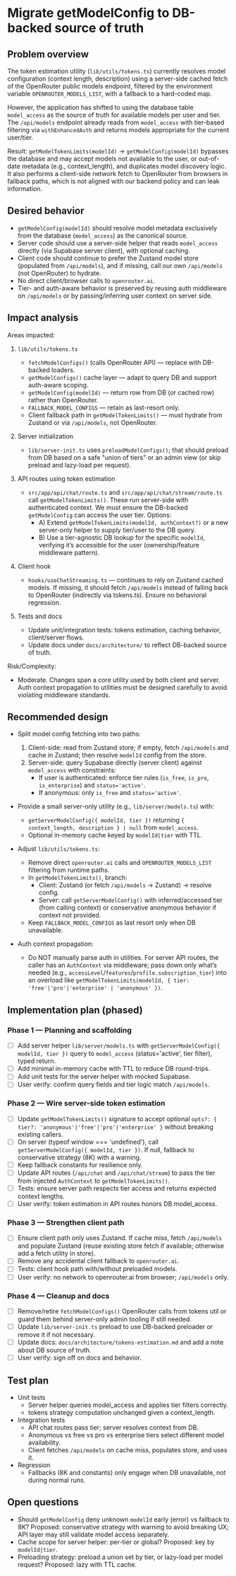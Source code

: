 # Migrate getModelConfig to DB-backed source of truth

## Problem overview

The token estimation utility (`lib/utils/tokens.ts`) currently resolves model configuration (context length, description) using a server-side cached fetch of the OpenRouter public models endpoint, filtered by the environment variable `OPENROUTER_MODELS_LIST`, with a fallback to a hard-coded map.

However, the application has shifted to using the database table `model_access` as the source of truth for available models per user and tier. The `/api/models` endpoint already reads from `model_access` with tier-based filtering via `withEnhancedAuth` and returns models appropriate for the current user/tier.

Result: `getModelTokenLimits(modelId)` -> `getModelConfig(modelId)` bypasses the database and may accept models not available to the user, or out-of-date metadata (e.g., context_length), and duplicates model discovery logic. It also performs a client-side network fetch to OpenRouter from browsers in fallback paths, which is not aligned with our backend policy and can leak information.

## Desired behavior

- `getModelConfig(modelId)` should resolve model metadata exclusively from the database (`model_access`) as the canonical source.
- Server code should use a server-side helper that reads `model_access` directly (via Supabase server client), with optional caching.
- Client code should continue to prefer the Zustand model store (populated from `/api/models`), and if missing, call our own `/api/models` (not OpenRouter) to hydrate.
- No direct client/browser calls to `openrouter.ai`.
- Tier- and auth-aware behavior is preserved by reusing auth middleware on `/api/models` or by passing/inferring user context on server side.

## Impact analysis

Areas impacted:

1. `lib/utils/tokens.ts`

   - `fetchModelConfigs()` (calls OpenRouter API) — replace with DB-backed loaders.
   - `getModelConfigs()` cache layer — adapt to query DB and support auth-aware scoping.
   - `getModelConfig(modelId)` — return row from DB (or cached row) rather than OpenRouter.
   - `FALLBACK_MODEL_CONFIGS` — retain as last-resort only.
   - Client fallback path in `getModelTokenLimits()` — must hydrate from Zustand or via `/api/models`, not OpenRouter.

2. Server initialization

   - `lib/server-init.ts` uses `preloadModelConfigs()`; that should preload from DB based on a safe "union of tiers" or an admin view (or skip preload and lazy-load per request).

3. API routes using token estimation

   - `src/app/api/chat/route.ts` and `src/app/api/chat/stream/route.ts` call `getModelTokenLimits()`. These run server-side with authenticated context. We must ensure the DB-backed `getModelConfig` can access the user tier. Options:
     - A) Extend `getModelTokenLimits(modelId, authContext?)` or a new server-only helper to supply tier/user to the DB query.
     - B) Use a tier-agnostic DB lookup for the specific `modelId`, verifying it’s accessible for the user (ownership/feature middleware pattern).

4. Client hook

   - `hooks/useChatStreaming.ts` — continues to rely on Zustand cached models. If missing, it should fetch `/api/models` instead of falling back to OpenRouter (indirectly via tokens.ts). Ensure no behavioral regression.

5. Tests and docs
   - Update unit/integration tests: tokens estimation, caching behavior, client/server flows.
   - Update docs under `docs/architecture/` to reflect DB-backed source of truth.

Risk/Complexity:

- Moderate. Changes span a core utility used by both client and server. Auth context propagation to utilities must be designed carefully to avoid violating middleware standards.

## Recommended design

- Split model config fetching into two paths:

  1. Client-side: read from Zustand store; if empty, fetch `/api/models` and cache in Zustand; then resolve `modelId` config from the store.
  2. Server-side: query Supabase directly (server client) against `model_access` with constraints:
     - If user is authenticated: enforce tier rules (`is_free`, `is_pro`, `is_enterprise`) and `status='active'`.
     - If anonymous: only `is_free` and `status='active'`.

- Provide a small server-only utility (e.g., `lib/server/models.ts`) with:

  - `getServerModelConfig({ modelId, tier })` returning `{ context_length, description } | null` from `model_access`.
  - Optional in-memory cache keyed by `modelId|tier` with TTL.

- Adjust `lib/utils/tokens.ts`:

  - Remove direct `openrouter.ai` calls and `OPENROUTER_MODELS_LIST` filtering from runtime paths.
  - In `getModelTokenLimits()`, branch:
    - Client: Zustand (or fetch `/api/models` → Zustand) → resolve config.
    - Server: call `getServerModelConfig()` with inferred/accessed tier (from calling context) or conservative anonymous behavior if context not provided.
  - Keep `FALLBACK_MODEL_CONFIGS` as last resort only when DB unavailable.

- Auth context propagation:
  - Do NOT manually parse auth in utilities. For server API routes, the caller has an `AuthContext` via middleware; pass down only what’s needed (e.g., `accessLevel`/`features`/`profile.subscription_tier`) into an overload like `getModelTokenLimits(modelId, { tier: 'free'|'pro'|'enterprise' | 'anonymous' })`.

## Implementation plan (phased)

### Phase 1 — Planning and scaffolding

- [ ] Add server helper `lib/server/models.ts` with `getServerModelConfig({ modelId, tier })` query to `model_access` (status='active', tier filter), typed return.
- [ ] Add minimal in-memory cache with TTL to reduce DB round-trips.
- [ ] Add unit tests for the server helper with mocked Supabase.
- [ ] User verify: confirm query fields and tier logic match `/api/models`.

### Phase 2 — Wire server-side token estimation

- [ ] Update `getModelTokenLimits()` signature to accept optional `opts?: { tier?: 'anonymous'|'free'|'pro'|'enterprise' }` without breaking existing callers.
- [ ] On server (typeof window === 'undefined'), call `getServerModelConfig({ modelId, tier })`. If null, fallback to conservative strategy (8K) with a warning.
- [ ] Keep fallback constants for resilience only.
- [ ] Update API routes (`/api/chat` and `/api/chat/stream`) to pass the tier from injected `AuthContext` to `getModelTokenLimits()`.
- [ ] Tests: ensure server path respects tier access and returns expected context lengths.
- [ ] User verify: token estimation in API routes honors DB model_access.

### Phase 3 — Strengthen client path

- [ ] Ensure client path only uses Zustand. If cache miss, fetch `/api/models` and populate Zustand (reuse existing store fetch if available; otherwise add a fetch utility in store).
- [ ] Remove any accidental client fallback to `openrouter.ai`.
- [ ] Tests: client hook path with/without preloaded models.
- [ ] User verify: no network to openrouter.ai from browser; `/api/models` only.

### Phase 4 — Cleanup and docs

- [ ] Remove/retire `fetchModelConfigs()` OpenRouter calls from tokens util or guard them behind server-only admin tooling if still needed.
- [ ] Update `lib/server-init.ts` preload to use DB-backed preloader or remove it if not necessary.
- [ ] Update docs: `docs/architecture/tokens-estimation.md` and add a note about DB source of truth.
- [ ] User verify: sign off on docs and behavior.

## Test plan

- Unit tests
  - Server helper queries model_access and applies tier filters correctly.
  - tokens strategy computation unchanged given a context_length.
- Integration tests
  - API chat routes pass tier; server resolves context from DB.
  - Anonymous vs free vs pro vs enterprise tiers select different model availability.
  - Client fetches `/api/models` on cache miss, populates store, and uses it.
- Regression
  - Fallbacks (8K and constants) only engage when DB unavailable, not during normal runs.

## Open questions

- Should `getModelConfig` deny unknown `modelId` early (error) vs fallback to 8K? Proposed: conservative strategy with warning to avoid breaking UX; API layer may still validate model access separately.
- Cache scope for server helper: per-tier or global? Proposed: key by `modelId|tier`.
- Preloading strategy: preload a union set by tier, or lazy-load per model request? Proposed: lazy with TTL cache.
